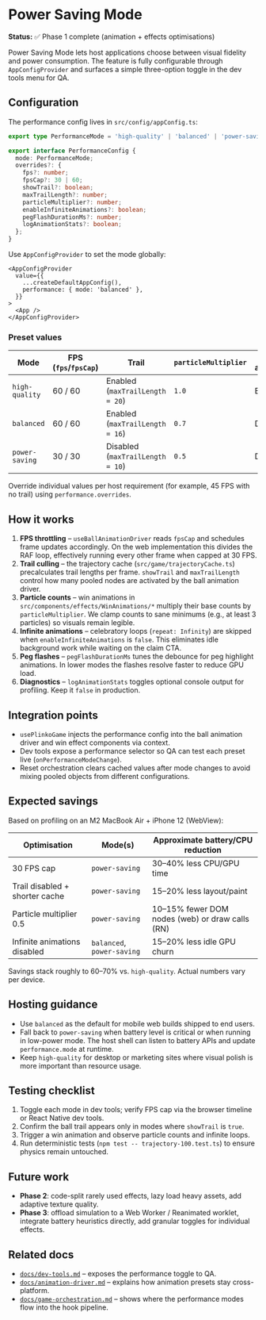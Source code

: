 # Power Saving Mode

**Status:** ✅ Phase 1 complete (animation + effects optimisations)

Power Saving Mode lets host applications choose between visual fidelity and power consumption. The feature is fully configurable through `AppConfigProvider` and surfaces a simple three-option toggle in the dev tools menu for QA.

## Configuration

The performance config lives in `src/config/appConfig.ts`:

```ts
export type PerformanceMode = 'high-quality' | 'balanced' | 'power-saving';

export interface PerformanceConfig {
  mode: PerformanceMode;
  overrides?: {
    fps?: number;
    fpsCap?: 30 | 60;
    showTrail?: boolean;
    maxTrailLength?: number;
    particleMultiplier?: number;
    enableInfiniteAnimations?: boolean;
    pegFlashDurationMs?: number;
    logAnimationStats?: boolean;
  };
}
```

Use `AppConfigProvider` to set the mode globally:

```tsx
<AppConfigProvider
  value={{
    ...createDefaultAppConfig(),
    performance: { mode: 'balanced' },
  }}
>
  <App />
</AppConfigProvider>
```

### Preset values

| Mode | FPS (`fps`/`fpsCap`) | Trail | `particleMultiplier` | Infinite animations |
| --- | --- | --- | --- | --- |
| `high-quality` | 60 / 60 | Enabled (`maxTrailLength = 20`) | `1.0` | Enabled |
| `balanced` | 60 / 60 | Enabled (`maxTrailLength = 16`) | `0.7` | Disabled |
| `power-saving` | 30 / 30 | Disabled (`maxTrailLength = 10`) | `0.5` | Disabled |

Override individual values per host requirement (for example, 45 FPS with no trail) using `performance.overrides`.

## How it works

1. **FPS throttling** – `useBallAnimationDriver` reads `fpsCap` and schedules frame updates accordingly. On the web implementation this divides the RAF loop, effectively running every other frame when capped at 30 FPS.
2. **Trail culling** – the trajectory cache (`src/game/trajectoryCache.ts`) precalculates trail lengths per frame. `showTrail` and `maxTrailLength` control how many pooled nodes are activated by the ball animation driver.
3. **Particle counts** – win animations in `src/components/effects/WinAnimations/*` multiply their base counts by `particleMultiplier`. We clamp counts to sane minimums (e.g., at least 3 particles) so visuals remain legible.
4. **Infinite animations** – celebratory loops (`repeat: Infinity`) are skipped when `enableInfiniteAnimations` is `false`. This eliminates idle background work while waiting on the claim CTA.
5. **Peg flashes** – `pegFlashDurationMs` tunes the debounce for peg highlight animations. In lower modes the flashes resolve faster to reduce GPU load.
6. **Diagnostics** – `logAnimationStats` toggles optional console output for profiling. Keep it `false` in production.

## Integration points

- `usePlinkoGame` injects the performance config into the ball animation driver and win effect components via context.
- Dev tools expose a performance selector so QA can test each preset live (`onPerformanceModeChange`).
- Reset orchestration clears cached values after mode changes to avoid mixing pooled objects from different configurations.

## Expected savings

Based on profiling on an M2 MacBook Air + iPhone 12 (WebView):

| Optimisation | Mode(s) | Approximate battery/CPU reduction |
| --- | --- | --- |
| 30 FPS cap | `power-saving` | 30–40% less CPU/GPU time |
| Trail disabled + shorter cache | `power-saving` | 15–20% less layout/paint |
| Particle multiplier 0.5 | `power-saving` | 10–15% fewer DOM nodes (web) or draw calls (RN) |
| Infinite animations disabled | `balanced`, `power-saving` | 15–20% less idle GPU churn |

Savings stack roughly to 60–70% vs. `high-quality`. Actual numbers vary per device.

## Hosting guidance

- Use `balanced` as the default for mobile web builds shipped to end users.
- Fall back to `power-saving` when battery level is critical or when running in low-power mode. The host shell can listen to battery APIs and update `performance.mode` at runtime.
- Keep `high-quality` for desktop or marketing sites where visual polish is more important than resource usage.

## Testing checklist

1. Toggle each mode in dev tools; verify FPS cap via the browser timeline or React Native dev tools.
2. Confirm the ball trail appears only in modes where `showTrail` is `true`.
3. Trigger a win animation and observe particle counts and infinite loops.
4. Run deterministic tests (`npm test -- trajectory-100.test.ts`) to ensure physics remain untouched.

## Future work

- **Phase 2**: code-split rarely used effects, lazy load heavy assets, add adaptive texture quality.
- **Phase 3**: offload simulation to a Web Worker / Reanimated worklet, integrate battery heuristics directly, add granular toggles for individual effects.

## Related docs

- [`docs/dev-tools.md`](./dev-tools.md) – exposes the performance toggle to QA.
- [`docs/animation-driver.md`](./animation-driver.md) – explains how animation presets stay cross-platform.
- [`docs/game-orchestration.md`](./game-orchestration.md) – shows where the performance modes flow into the hook pipeline.
